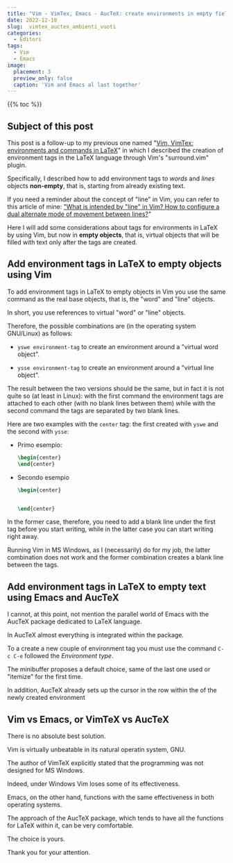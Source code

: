 ```yaml
---
title: "Vim - VimTex, Emacs - AucTeX: create environments in empty fields"
date: 2022-12-10
slug:  vimtex_auctex_ambienti_vuoti
categories:
  - Editors
tags:
  - Vim
  - Emacs
image:
  placement: 3
  preview_only: false 
  caption: 'Vim and Emacs al last together'
---
```


{{% toc %}}



## Subject of this post

This post is a follow-up to my previous one named "[Vim, VimTex:
environments and commands in
LaTeX](https://francopasut.netlify.app/post/vim_vimtex_surround/)" in
which I described the creation of environment tags in the LaTeX language
through Vim's "surround.vim" plugin.

Specifically, I described how to add environment tags to *words* and
*lines* objects **non-empty**, that is, starting from already existing
text.

If you need a reminder about the concept of "line" in Vim, you can refer
to this article of mine: ["What is intended by "line" in Vim? How to
configure a dual alternate mode of movement between
lines?](https://francopasut.netlify.app/post/vim_double_motions/)"

Here I will add some considerations about tags for environments in LaTeX
by using Vim, but now in **empty objects**, that is, virtual objects
that will be filled with text only after the tags are created.

## Add environment tags in LaTeX to empty objects using Vim

To add environment tags in LaTeX to empty objects in Vim you use the
same command as the real base objects, that is, the "word" and "line"
objects.

In short, you use references to virtual "word" or "line" objects.

Therefore, the possible combinations are (in the operating system
GNU/Linux) as follows:

- `yswe environment-tag` to create an environment around a "virtual word
  object".

- `ysse environment-tag` to create an environment around a "virtual line
  object".


The result between the two versions should be the same, but in fact it
  is not quite so (at least in Linux): with the first command the
  environment tags are attached to each other (with no blank lines
  between them) while with the second command the tags are separated by
  two blank lines.

  Here are two examples with the `center` tag: the first created with `yswe` and the second with `ysse`:

- Primo esempio:

  ``` latex
  \begin{center}
  \end{center}
  ```

- Secondo esempio

  ``` latex
  \begin{center}


  \end{center}
  ```

  
In the former case, therefore, you need to add a blank line under the
  first tag before you start writing, while in the latter case you can
  start writing right away.

  Running Vim in MS Windows, as I (necessarily) do for my job, the
  latter combination does not work and the former combination creates a
  blank line between the tags.

## Add environment tags in LaTeX to empty text using Emacs and AucTeX

I cannot, at this point, not mention the parallel world of Emacs with
the AucTeX package dedicated to LaTeX language.

In AucTeX almost everything is integrated within the package.

To a create a new couple of environment tag you must use the command
`C-c C-e` followed the *Environment type*.

The minibuffer proposes a default choice, same of the last one used or
"itemize" for the first time.

In addition, AucTeX already sets up the cursor in the row within the of
the newly created environment

## Vim vs Emacs, or VimTeX vs AucTeX

There is no absolute best solution.

Vim is virtually unbeatable in its natural operatin system, GNU.

The author of VimTeX explicitly stated that the programming was not
designed for MS Windows.

Indeed, under Windows Vim loses some of its effectiveness.

Emacs, on the other hand, functions with the same effectiveness in both
operating systems.

The approach of the AucTeX package, which tends to have all the
functions for LaTeX within it, can be very comfortable.

The choice is yours.

Thank you for your attention.
